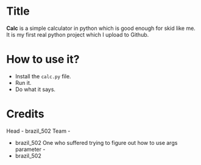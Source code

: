 # Title
**Calc** is a simple calculator in python which is good enough for skid like me.
<br>
It is my first real python project which I upload to Github.
# How to use it?
* Install the ```calc.py``` file.
* Run it.
* Do what it says.
# Credits
Head - brazil_502
Team - 
* brazil_502
One who suffered trying to figure out how to use args parameter -
* brazil_502
